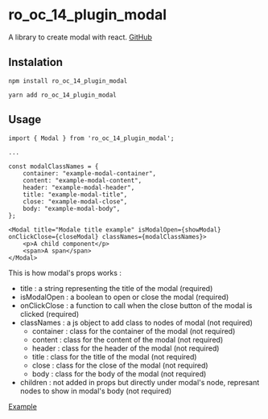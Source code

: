# ro_oc_14_plugin_modal

A library to create modal with react.
[GitHub](https://github.com/Thorekt/RobinOry_14_plugin_modal)

## Instalation

```
npm install ro_oc_14_plugin_modal
```

```
yarn add ro_oc_14_plugin_modal
```

## Usage

```JS
import { Modal } from 'ro_oc_14_plugin_modal';

...

const modalClassNames = {
    container: "example-modal-container",
    content: "example-modal-content",
    header: "example-modal-header",
    title: "example-modal-title",
    close: "example-modal-close",
    body: "example-modal-body",
};

<Modal title="Modale title example" isModalOpen={showModal} onClickClose={closeModal} classNames={modalClassNames}>
    <p>A child component</p>
    <span>A span</span>
</Modal>

```

This is how modal's props works :

- title : a string representing the title of the modal (required)
- isModalOpen : a boolean to open or close the modal (required)
- onClickClose : a function to call when the close button of the modal is clicked (required)
- classNames : a js object to add class to nodes of modal (not required)
  - container : class for the container of the modal (not required)
  - content : class for the content of the modal (not required)
  - header : class for the header of the modal (not required)
  - title : class for the title of the modal (not required)
  - close : class for the close of the modal (not required)
  - body : class for the body of the modal (not required)
- children : not added in props but directly under modal's node, represant nodes to show in modal's body (not required)

[Example](https://github.com/Thorekt/RobinOry_14_plugin_modal/blob/main/src/examples/App.js)

